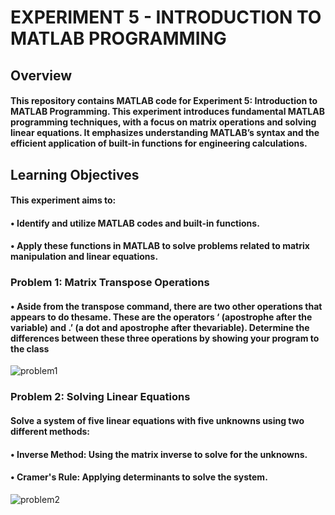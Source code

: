 # EXPERIMENT 5 - INTRODUCTION TO MATLAB PROGRAMMING

## Overview
#### This repository contains MATLAB code for Experiment 5: Introduction to MATLAB Programming. This experiment introduces fundamental MATLAB programming techniques, with a focus on matrix operations and solving linear equations. It emphasizes understanding MATLAB’s syntax and the efficient application of built-in functions for engineering calculations.
## Learning Objectives 
#### This experiment aims to:
#### •	Identify and utilize MATLAB codes and built-in functions.
#### •	Apply these functions in MATLAB to solve problems related to matrix manipulation and linear equations.

### Problem 1: Matrix Transpose Operations
#### •	Aside from the transpose command, there are two other operations that appears to do thesame. These are the operators ‘ (apostrophe after the variable) and .’ (a dot and apostrophe after thevariable). Determine the differences between these three operations by showing your program to the class

![problem1](https://github.com/user-attachments/assets/f2d2bfe1-ae5a-44d4-b673-d4b9e98c78b6)

### Problem 2: Solving Linear Equations
#### Solve a system of five linear equations with five unknowns using two different methods:
#### •	Inverse Method: Using the matrix inverse to solve for the unknowns.
#### •	Cramer's Rule: Applying determinants to solve the system.

![problem2](https://github.com/user-attachments/assets/0756e832-6fd8-4f0b-b6cc-765228952aee)






